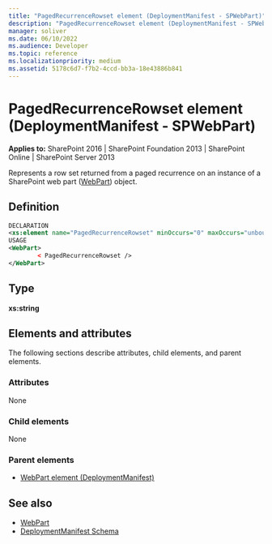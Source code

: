 ```yaml
---
title: "PagedRecurrenceRowset element (DeploymentManifest - SPWebPart)"
description: "PagedRecurrenceRowset element (DeploymentManifest - SPWebPart) represents a row set returned from a paged recurrence on an instance of a SharePoint web part (WebPart) object."
manager: soliver
ms.date: 06/10/2022
ms.audience: Developer
ms.topic: reference
ms.localizationpriority: medium
ms.assetid: 5178c6d7-f7b2-4ccd-bb3a-18e43886b841
---
```


# PagedRecurrenceRowset element (DeploymentManifest - SPWebPart)

**Applies to:** SharePoint 2016 | SharePoint Foundation 2013 | SharePoint Online | SharePoint Server 2013

Represents a row set returned from a paged recurrence on an instance of a SharePoint web part ([WebPart](https://msdn.microsoft.com/library/Microsoft.SharePoint.WebPartPages.WebPart.aspx)) object.

## Definition

```XML
DECLARATION
<xs:element name="PagedRecurrenceRowset" minOccurs="0" maxOccurs="unbounded" />
USAGE
<WebPart>
        < PagedRecurrenceRowset />
</WebPart>

```

## Type

**xs:string**

## Elements and attributes

The following sections describe attributes, child elements, and parent elements.

### Attributes

None

### Child elements

None

### Parent elements

- [WebPart element (DeploymentManifest)](webpart-element-deploymentmanifest.md)

## See also

- [WebPart](https://msdn.microsoft.com/library/Microsoft.SharePoint.WebPartPages.WebPart.aspx)
- [DeploymentManifest Schema](deploymentmanifest-schema.md)
